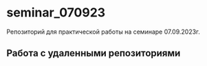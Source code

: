 ﻿# seminar_070923
Репозиторий для практической работы на семинаре 07.09.2023г.
## Работа с удаленными репозиториями